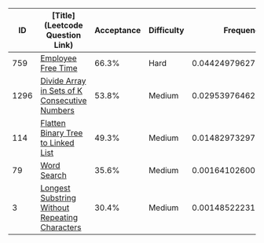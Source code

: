 |ID|[Title](Leetcode Question Link)|Acceptance|Difficulty|Frequency|
|----|-----|----|---|---|
|759|[Employee Free Time]( https://leetcode.com/problems/employee-free-time)|66.3%|Hard|0.04424979627369596|
|1296|[Divide Array in Sets of K Consecutive Numbers]( https://leetcode.com/problems/divide-array-in-sets-of-k-consecutive-numbers)|53.8%|Medium|0.029539764622373135|
|114|[Flatten Binary Tree to Linked List]( https://leetcode.com/problems/flatten-binary-tree-to-linked-list)|49.3%|Medium|0.01482973297105031|
|79|[Word Search]( https://leetcode.com/problems/word-search)|35.6%|Medium|0.0016410260092945288|
|3|[Longest Substring Without Repeating Characters]( https://leetcode.com/problems/longest-substring-without-repeating-characters)|30.4%|Medium|0.0014852223137141987|
